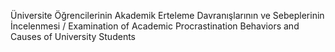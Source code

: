 Üniversite Öğrencilerinin Akademik Erteleme Davranışlarının ve Sebeplerinin İncelenmesi / Examination of Academic Procrastination Behaviors and Causes of University Students
